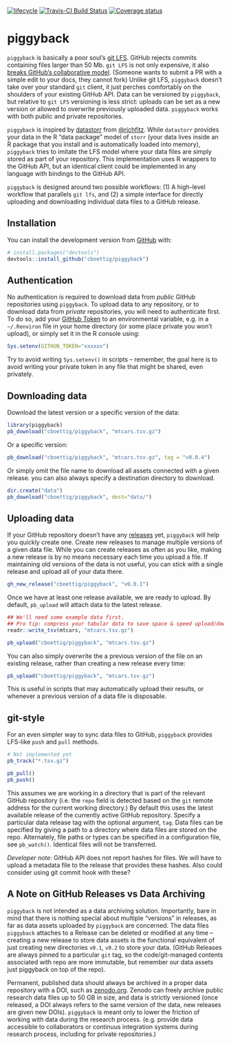 
<!-- README.md is generated from README.Rmd. Please edit that file -->

[![lifecycle](https://img.shields.io/badge/lifecycle-experimental-orange.svg)](https://www.tidyverse.org/lifecycle/#experimental)
[![Travis-CI Build
Status](https://travis-ci.org/cboettig/piggyback.svg?branch=master)](https://travis-ci.org/cboettig/piggyback)
[![Coverage
status](https://codecov.io/gh/cboettig/piggyback/branch/master/graph/badge.svg)](https://codecov.io/github/cboettig/piggyback?branch=master)

# piggyback

`piggyback` is basically a poor soul’s [git
LFS](https://git-lfs.github.com/). GitHub rejects commits containing
files larger than 50 Mb. `git LFS` is not only expensive, it also
[breaks GitHub’s collaborative
model](https://medium.com/@megastep/github-s-large-file-storage-is-no-panacea-for-open-source-quite-the-opposite-12c0e16a9a91).
(Someone wants to submit a PR with a simple edit to your docs, they
cannot fork) Unlike git LFS, `piggyback` doesn’t take over your standard
`git` client, it just perches comfortably on the shoulders of your
existing GitHub API. Data can be versioned by `piggyback`, but relative
to `git LFS` versioning is less strict: uploads can be set as a new
version or allowed to overwrite previously uploaded data. `piggyback`
works with both public and private repositories.

`piggyback` is inspired by
[datastorr](https://github.com/ropenscilabs/datastorr) from
[@richfitz](http://github.com/richfitz). While `datastorr` provides your
data in the R “data package” model of `storr` (your data lives inside an
R package that you install and is automatically loaded into memory),
`piggyback` tries to imitate the LFS model where your data files are
simply stored as part of your repository. This implementation uses R
wrappers to the GitHub API, but an identical client could be implemented
in any language with bindings to the GitHub API.

`piggyback` is designed around two possible workflows: (1) A high-level
workflow that parallels `git lfs`, and (2) a simple interface for
directly uploading and downloading individual data files to a GitHub
release.

## Installation

You can install the development version from
[GitHub](https://github.com/) with:

``` r
# install.packages("devtools")
devtools::install_github("cboettig/piggyback")
```

## Authentication

No authentication is required to download data from *public* GitHub
repositories using `piggyback`. To upload data to any repository, or to
download data from *private* repositories, you will need to authenticate
first. To do so, add your [GitHub Token]() to an environmental variable,
e.g. in a `~/.Renviron` file in your home directory (or some place
private you won’t upload), or simply set it in the R console using:

``` r
Sys.setenv(GITHUB_TOKEN="xxxxxx")
```

Try to avoid writing `Sys.setenv()` in scripts – remember, the goal here
is to avoid writing your private token in any file that might be shared,
even privately.

## Downloading data

Download the latest version or a specific version of the data:

``` r
library(piggyback)
pb_download("cboettig/piggyback", "mtcars.tsv.gz")
```

Or a specific version:

``` r
pb_download("cboettig/piggyback", "mtcars.tsv.gz", tag = "v0.0.4")
```

Or simply omit the file name to download all assets connected with a
given release. you can also always specify a destination directory to
download.

``` r
dir.create("data")
pb_download("cboettig/piggyback", dest="data/")
```

## Uploading data

If your GitHub repository doesn’t have any
[releases](https://help.github.com/articles/creating-releases/) yet,
`piggyback` will help you quickly create one. Create new releases to
manage multiple versions of a given data file. While you can create
releases as often as you like, making a new release is by no means
necessary each time you upload a file. If maintaining old versions of
the data is not useful, you can stick with a single release and upload
all of your data there.

``` r
gh_new_release("cboettig/piggyback", "v0.0.1")
```

Once we have at least one release available, we are ready to upload. By
default, `pb_upload` will attach data to the latest release.

``` r
## We'll need some example data first.
## Pro tip: compress your tabular data to save space & speed upload/downloads
readr::write_tsv(mtcars, "mtcars.tsv.gz")

pb_upload("cboettig/piggyback", "mtcars.tsv.gz")
```

You can also simply overwrite the a previous version of the file on an
existing release, rather than creating a new release every time:

``` r
pb_upload("cboettig/piggyback", "mtcars.tsv.gz")
```

This is useful in scripts that may automatically upload their results,
or whenever a previous version of a data file is disposable.

## git-style

For an even simpler way to sync data files to GitHub, `piggyback`
provides LFS-like `push` and `pull` methods.

``` r
# Not implemented yet
pb_track("*.tsv.gz")

pb_pull()
pb_push()
```

This assumes we are working in a directory that is part of the relevant
GitHub repository (i.e. the `repo` field is detected based on the `git`
remote address for the current working directory.) By default this uses
the latest available release of the currently active GitHub repository.
Specify a particular data release tag with the optional argument, `tag`.
Data files can be specified by giving a path to a directory where data
files are stored on the repo. Alternately, file paths or types can be
specified in a configuration file, see `pb_watch()`. Identical files
will not be transferred.

*Developer note*: GitHub API does not report hashes for files. We will
have to upload a metadata file to the release that provides these
hashes. Also could consider using git commit hook with these?

## A Note on GitHub Releases vs Data Archiving

`piggyback` is not intended as a data archiving solution. Importantly,
bare in mind that there is nothing special about multiple “versions” in
releases, as far as data assets uploaded by `piggyback` are concerned.
The data files `piggyback` attaches to a Release can be deleted or
modified at any time – creating a new release to store data assets is
the functional equivalent of just creating new directories `v0.1`,
`v0.2` to store your data. (GitHub Releases are always pinned to a
particular `git` tag, so the code/git-managed contents associated with
repo are more immutable, but remember our data assets just piggyback on
top of the repo).

Permanent, published data should always be archived in a proper data
repository with a DOI, such as [zenodo.org](https://zenodo.org). Zenodo
can freely archive public research data files up to 50 GB in size, and
data is strictly versioned (once released, a DOI always refers to the
same version of the data, new releases are given new DOIs). `piggyback`
is meant only to lower the friction of working with data during the
research process. (e.g. provide data accessible to collaborators or
continuus integration systems during research process, including for
private repositories.)
